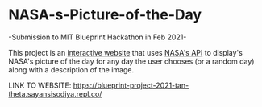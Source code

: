 # NASA-s-Picture-of-the-Day

-Submission to MIT Blueprint Hackathon in Feb 2021-

This project is an [interactive website](https://blueprint-project-2021-tan-theta.sayansisodiya.repl.co/) that uses [NASA's API](https://api.nasa.gov/) to display's NASA's picture of the day for any day the user chooses (or a random day) along with a description of the image.

LINK TO WEBSITE: https://blueprint-project-2021-tan-theta.sayansisodiya.repl.co/


